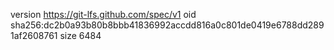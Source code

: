 version https://git-lfs.github.com/spec/v1
oid sha256:dc2b0a93b80b8bbb41836992accdd816a0c801de0419e6788dd2891af2608761
size 6484
